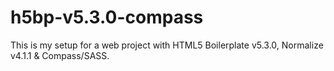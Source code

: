# h5bp-v5.3.0-compass
This is my setup for a web project with HTML5 Boilerplate v5.3.0, Normalize v4.1.1 &amp; Compass/SASS.
